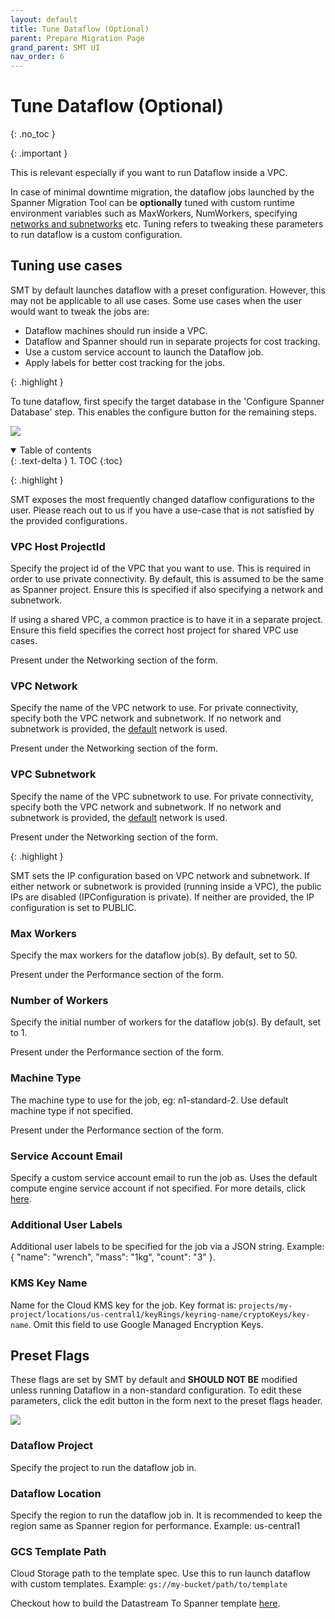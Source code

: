 ```yaml
---
layout: default
title: Tune Dataflow (Optional)
parent: Prepare Migration Page
grand_parent: SMT UI
nav_order: 6
---
```


# Tune Dataflow (Optional)
{: .no_toc }

{: .important }

This is relevant especially if you want to run Dataflow inside a VPC.

In case of minimal downtime migration, the dataflow jobs launched by the Spanner Migration Tool can be **optionally** tuned with custom runtime environment variables such as MaxWorkers, NumWorkers, specifying [networks and subnetworks](https://cloud.google.com/dataflow/docs/guides/specifying-networks) etc. Tuning refers to tweaking these parameters to run dataflow is a custom configuration.

## Tuning use cases

SMT by default launches dataflow with a preset configuration. However, this may not be applicable to all use cases. 
Some use cases when the user would want to tweak the jobs are:
- Dataflow machines should run inside a VPC.
- Dataflow and Spanner should run in separate projects for cost tracking.
- Use a custom service account to launch the Dataflow job.
- Apply labels for better cost tracking for the jobs.


{: .highlight }

To tune dataflow, first specify the target database in the 'Configure Spanner Database' step. This enables the configure button for the remaining steps.

![](https://services.google.com/fh/gumdrop/preview/misc/dataflow-form.png)

<details open markdown="block">
  <summary>
    Table of contents
  </summary>
  {: .text-delta }
1. TOC
{:toc}
</details>

{: .highlight }

SMT exposes the most frequently changed dataflow configurations to the user. Please reach out to us if you have a use-case that is not satisfied by the provided configurations.

### VPC Host ProjectId
Specify the project id of the VPC that you want to use. This is required in order to use private connectivity. By default, this is assumed to be the same as Spanner project. Ensure this is specified if also specifying a network and subnetwork.

If using a shared VPC, a common practice is to have it in a separate project. Ensure this field specifies the correct host project for shared VPC use cases.

Present under the Networking section of the form. 

### VPC Network
Specify the name of the VPC network to use. For private connectivity, specify both the VPC network and subnetwork. If no network and subnetwork is provided, the [default](https://cloud.google.com/dataflow/docs/guides/specifying-networks#specifying_a_network_and_a_subnetwork) network is used.

Present under the Networking section of the form. 

### VPC Subnetwork
Specify the name of the VPC subnetwork to use. For private connectivity, specify both the VPC network and subnetwork. If no network and subnetwork is provided, the [default](https://cloud.google.com/dataflow/docs/guides/specifying-networks#specifying_a_network_and_a_subnetwork) network is used.

Present under the Networking section of the form. 

{: .highlight }

SMT sets the IP configuration based on VPC network and subnetwork. If either network or subnetwork is provided (running inside a VPC), the public IPs are disabled (IPConfiguration is private). If neither are provided, the IP configuration is set to PUBLIC.

### Max Workers
Specify the max workers for the dataflow job(s). By default, set to 50.

Present under the Performance section of the form. 

### Number of Workers
Specify the initial number of workers for the dataflow job(s). By default, set to 1.

Present under the Performance section of the form. 

### Machine Type
The machine type to use for the job, eg: n1-standard-2. Use default machine type if not specified.

Present under the Performance section of the form. 

### Service Account Email
Specify a custom service account email to run the job as. Uses the default compute engine service account if not specified. For more details, click [here](https://cloud.google.com/dataflow/docs/reference/pipeline-options#security_and_networking).

### Additional User Labels
Additional user labels to be specified for the job via a JSON string. Example: { "name": "wrench", "mass": "1kg", "count": "3" }.

### KMS Key Name
Name for the Cloud KMS key for the job. Key format is: `projects/my-project/locations/us-central1/keyRings/keyring-name/cryptoKeys/key-name`. Omit this field to use Google Managed Encryption Keys.

## Preset Flags

These flags are set by SMT by default and <b>SHOULD NOT BE</b> modified unless running Dataflow in a non-standard configuration. To edit these parameters, click the edit button in the form next to the preset flags header.

![](https://services.google.com/fh/gumdrop/preview/misc/preset-flags.png)

### Dataflow Project
Specify the project to run the dataflow job in.

### Dataflow Location
Specify the region to run the dataflow job in. It is recommended to keep the region same as Spanner region for performance. Example: us-central1

### GCS Template Path
Cloud Storage path to the template spec. Use this to run launch dataflow with custom templates. Example: `gs://my-bucket/path/to/template`

Checkout how to build the Datastream To Spanner template [here](https://github.com/GoogleCloudPlatform/DataflowTemplates/tree/d161bc7bdb8234ba1206ee92a1a798e8787ceb45/v2/datastream-to-spanner#datastream-to-spanner-dataflow-template).